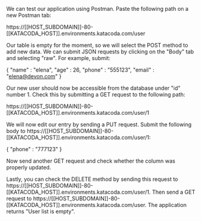 We can test our application using Postman. Paste the following path on a new Postman tab:

https://[[HOST_SUBDOMAIN]]-80-[[KATACODA_HOST]].environments.katacoda.com/user

Our table is empty for the moment, so we will select the POST method to add new data. We can submit JSON requests by clicking on the "Body" tab and selecting "raw". For example, submit:


  { "name" : "elena", "age" : 26, "phone" : "555123", "email" : "elena@devon.com" }


Our new user should now be accessible from the database under "id" number 1. Check this by submitting a GET request to the following path:

https://[[HOST_SUBDOMAIN]]-80-[[KATACODA_HOST]].environments.katacoda.com/user/1


We will now edit our entry by sending a PUT request. Submit the following body to https://[[HOST_SUBDOMAIN]]-80-[[KATACODA_HOST]].environments.katacoda.com/user/1:

  { "phone" : "777123" }

Now send another GET request and check whether the column was properly updated.

Lastly, you can check the DELETE method by sending this request to https://[[HOST_SUBDOMAIN]]-80-[[KATACODA_HOST]].environments.katacoda.com/user/1. Then send a GET request to https://[[HOST_SUBDOMAIN]]-80-[[KATACODA_HOST]].environments.katacoda.com/user. The application returns "User list is empty".
